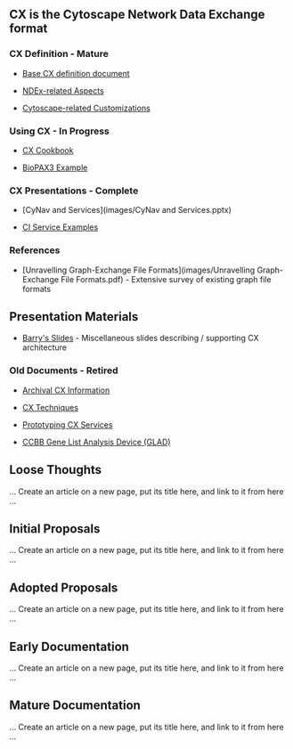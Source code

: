 ## CX is the Cytoscape Network Data Exchange format

### CX Definition - Mature
* [Base CX definition document](https://docs.google.com/document/d/1kAUzVj6X86YCWHnTyZtybh1lt4zO-M6anCMJBD_PyG0/edit#heading=h.czluozfc8nwp)

* [NDEx-related Aspects](https://docs.google.com/document/d/1Bn1X6tFWEDmCr7Z73xZoBhL8HRZhMPqEiWFFbr6gSDc/edit#heading=h.ifadelbobpc9)

* [Cytoscape-related Customizations](https://docs.google.com/document/d/17x0WbbFPNEMjuVyNrIzDaREc-XDBQVgdOh7LqDBYGbI/edit)


### Using CX - In Progress
* [CX Cookbook](https://docs.google.com/document/d/1A_STRZasG35waHDjivtZo2cPbV5x1hVIXP7KMmh1TV4/edit)

* [BioPAX3 Example](https://docs.google.com/document/d/1RTAcAIr50FB6bt6FmgluouI55BqyPFtvA9rq1qdJF0c/edit)

### CX Presentations - Complete
* [CyNav and Services](images/CyNav and Services.pptx)

* [CI Service Examples](https://docs.google.com/presentation/d/1QlzDyy_Y44virr4fjsXd0Fsp8lOOhUvWfWAxnH1v13c/edit#slide=id.gb6c4a0be0_1_139)

### References
* [Unravelling Graph-Exchange File Formats](images/Unravelling Graph-Exchange File Formats.pdf) - Extensive survey of existing graph file formats
 
## Presentation Materials
* [Barry's Slides](images/Slides.pptx) - Miscellaneous slides describing / supporting CX architecture


### Old Documents - Retired

* [Archival CX Information](https://docs.google.com/document/d/1XV_yTfXfmgjY3czXWlbYWsBnV70UW9YL0FFRCzOKtiI/edit#heading=h.56xyv0rimwq1)

* [CX Techniques](https://docs.google.com/document/d/1FJG3FjYvxNnBAiquLx8KnGcjx8m89DLa_BN0gd5j3yo/edit)

* [Prototyping CX Services](https://docs.google.com/document/d/1NRPsrszU5Zzzt9MWTdXXDFUuOI8KxrP0J-R8tkGWEvc/edit)

* [CCBB Gene List Analysis Device (GLAD)](https://docs.google.com/document/d/1b9YmyJTrNk-xZk5fo05Y7XoLVgv6ntadMDqVZkqefqQ/edit)


## Loose Thoughts
... Create an article on a new page, put its title here, and link to it from here ...

## Initial Proposals
... Create an article on a new page, put its title here, and link to it from here ...

## Adopted Proposals
... Create an article on a new page, put its title here, and link to it from here ...

## Early Documentation
... Create an article on a new page, put its title here, and link to it from here ...

## Mature Documentation
... Create an article on a new page, put its title here, and link to it from here ...

